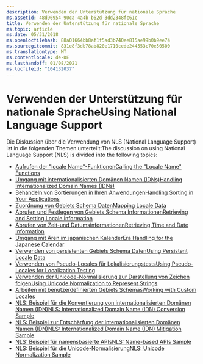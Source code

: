 ```yaml
---
description: Verwenden der Unterstützung für nationale Sprache
ms.assetid: 48d96954-90ca-4a4b-b62d-3dd2348fc61c
title: Verwenden der Unterstützung für nationale Sprache
ms.topic: article
ms.date: 05/31/2018
ms.openlocfilehash: 88a01664bb8af1f5ad3b740ee815ae99b0b9ee74
ms.sourcegitcommit: 831e8f3db78ab820e1710cede244553c70e50500
ms.translationtype: MT
ms.contentlocale: de-DE
ms.lasthandoff: 01/08/2021
ms.locfileid: "104132037"
---
```

# <a name="using-national-language-support"></a><span data-ttu-id="4603d-103">Verwenden der Unterstützung für nationale Sprache</span><span class="sxs-lookup"><span data-stu-id="4603d-103">Using National Language Support</span></span>

<span data-ttu-id="4603d-104">Die Diskussion über die Verwendung von NLS (National Language Support) ist in die folgenden Themen unterteilt:</span><span class="sxs-lookup"><span data-stu-id="4603d-104">The discussion on using National Language Support (NLS) is divided into the following topics:</span></span>

-   [<span data-ttu-id="4603d-105">Aufrufen der "locale Name"-Funktionen</span><span class="sxs-lookup"><span data-stu-id="4603d-105">Calling the "Locale Name" Functions</span></span>](calling-the--locale-name--functions.md)
-   [<span data-ttu-id="4603d-106">Umgang mit internationalisierten Domänen Namen (IDNs)</span><span class="sxs-lookup"><span data-stu-id="4603d-106">Handling Internationalized Domain Names (IDNs)</span></span>](handling-internationalized-domain-names--idns.md)
-   [<span data-ttu-id="4603d-107">Behandeln von Sortierungen in Ihren Anwendungen</span><span class="sxs-lookup"><span data-stu-id="4603d-107">Handling Sorting in Your Applications</span></span>](handling-sorting-in-your-applications.md)
-   [<span data-ttu-id="4603d-108">Zuordnung von Gebiets Schema Daten</span><span class="sxs-lookup"><span data-stu-id="4603d-108">Mapping Locale Data</span></span>](mapping-locale-data.md)
-   [<span data-ttu-id="4603d-109">Abrufen und Festlegen von Gebiets Schema Informationen</span><span class="sxs-lookup"><span data-stu-id="4603d-109">Retrieving and Setting Locale Information</span></span>](retrieving-and-setting-locale-information.md)
-   [<span data-ttu-id="4603d-110">Abrufen von Zeit-und Datumsinformationen</span><span class="sxs-lookup"><span data-stu-id="4603d-110">Retrieving Time and Date Information</span></span>](retrieving-time-and-date-information.md)
-   [<span data-ttu-id="4603d-111">Umgang mit Ären im japanischen Kalender</span><span class="sxs-lookup"><span data-stu-id="4603d-111">Era Handling for the Japanese Calendar</span></span>](era-handling-for-the-japanese-calendar.md)
-   [<span data-ttu-id="4603d-112">Verwenden von persistenten Gebiets Schema Daten</span><span class="sxs-lookup"><span data-stu-id="4603d-112">Using Persistent Locale Data</span></span>](using-persistent-locale-data.md)
-   [<span data-ttu-id="4603d-113">Verwenden von Pseudo-Locales für Lokalisierungstests</span><span class="sxs-lookup"><span data-stu-id="4603d-113">Using Pseudo-Locales for Localization Testing</span></span>](using-pseudo-locales-for-localization-testing.md)
-   [<span data-ttu-id="4603d-114">Verwenden der Unicode-Normalisierung zur Darstellung von Zeichen folgen</span><span class="sxs-lookup"><span data-stu-id="4603d-114">Using Unicode Normalization to Represent Strings</span></span>](using-unicode-normalization-to-represent-strings.md)
-   [<span data-ttu-id="4603d-115">Arbeiten mit benutzerdefinierten Gebiets Schemas</span><span class="sxs-lookup"><span data-stu-id="4603d-115">Working with Custom Locales</span></span>](working-with-custom-locales.md)
-   [<span data-ttu-id="4603d-116">NLS: Beispiel für die Konvertierung von internationalisierten Domänen Namen (IDN)</span><span class="sxs-lookup"><span data-stu-id="4603d-116">NLS: Internationalized Domain Name (IDN) Conversion Sample</span></span>](nls--internationalized-domain-name--idn--conversion-sample.md)
-   [<span data-ttu-id="4603d-117">NLS: Beispiel zur Entschärfung der internationalisierten Domänen Namen (IDN)</span><span class="sxs-lookup"><span data-stu-id="4603d-117">NLS: Internationalized Domain Name (IDN) Mitigation Sample</span></span>](nls--internationalized-domain-name--idn--mitigation-sample.md)
-   [<span data-ttu-id="4603d-118">NLS: Beispiel für namensbasierte APIs</span><span class="sxs-lookup"><span data-stu-id="4603d-118">NLS: Name-based APIs Sample</span></span>](nls--name-based-apis-sample.md)
-   [<span data-ttu-id="4603d-119">NLS: Beispiel für die Unicode-Normalisierung</span><span class="sxs-lookup"><span data-stu-id="4603d-119">NLS: Unicode Normalization Sample</span></span>](nls--unicode-normalization-sample.md)

 

 



